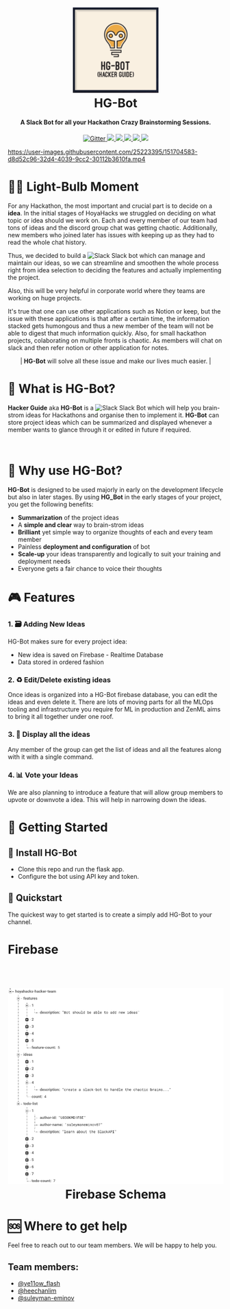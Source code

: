 <h1 align="center">
  <br>
  <a href="https://github.com/Ye11ow-Flash/HoyaHacks/blob/bot/hgbot_logo.png"><img src="https://github.com/Ye11ow-Flash/HoyaHacks/blob/bot/hgbot_logo.png" alt="HackerGuide" width="200"></a>
  <br>
  HG-Bot
  <br>
</h1>

<!-- ------------------------------------------ -->

<h4 align="center">A Slack Bot for all your Hackathon Crazy Brainstorming Sessions.</h4>

<p align="center">
  <a href="https://img.shields.io/badge/firebase--admin-5.2.0%20-orange">
    <img src="https://img.shields.io/badge/firebase--admin-5.2.0%20-orange" alt="Gitter">
  </a>
  
  <a href="https://img.shields.io/badge/python-3.9-blue">
    <img src="https://img.shields.io/badge/python-3.9-blue">
  </a>
  
  <a href="https://img.shields.io/badge/slack--bot-3.0.1-red">
      <img src="https://img.shields.io/badge/slack--bot-3.0.1-red">
  </a>
  
  <a href="https://img.shields.io/badge/Pyrebase-3.0.27-success">
      <img src="https://img.shields.io/badge/Pyrebase-3.0.27-success">
  </a>
  
  <a href="https://img.shields.io/pypi/v/pyrebase">
    <img src="https://img.shields.io/pypi/v/pyrebase">
  </a>
  
  <a href="https://img.shields.io/badge/Flask-2.0.2-important">
    <img src="https://img.shields.io/badge/Flask-2.0.2-important">
  </a>
</p>

<!-- Demo Video -->
https://user-images.githubusercontent.com/25223395/151704583-d8d52c96-32d4-4039-9cc2-30112b3610fa.mp4

# 🧘‍♀️ Light-Bulb Moment

For any Hackathon, the most important and crucial part is to decide on a **idea**. In the initial stages of HoyaHacks we struggled on deciding on what topic or idea should we work on. Each and every member of our team had tons of ideas and the discord group chat was getting chaotic. Additionally, new members who joined later has issues with keeping up as they had to read the whole chat history. 

Thus, we decided to build a <img width="25" src="https://cdn3.iconfinder.com/data/icons/logos-and-brands-adobe/512/306_Slack-512.png" alt="Slack"/> Slack bot which can manage and maintain our ideas, so we can streamline and smoothen the whole process right from idea selection to deciding the features and actually implementing the project.

Also, this will be very helpful in corporate world where they teams are working on huge projects.

It's true that one can use other applications such as Notion or keep, but the issue with these applications is that after a certain time, the information stacked gets humongous and thus a new member of the team will not be able to digest that much information quickly. Also, for small hackathon projects, colaborating on multiple fronts is chaotic. As members will chat on slack and then refer notion or other application for notes. 

<p align="center"> | <b>HG-Bot</b> will solve all these issue and make our lives much easier. | </p>

# 👀 What is HG-Bot?

**Hacker Guide** aka **HG-Bot** is a  <img width="25" src="https://cdn3.iconfinder.com/data/icons/logos-and-brands-adobe/512/306_Slack-512.png" alt="Slack"/> Slack Bot which will help you brain-strom ideas for Hackathons and organise then to implement it. **HG-Bot** can store project ideas which can be summarized and displayed whenever a member wants to glance through it or edited in future if required.

<!-- 🎉 **Version 0.6.0 out now!** [Check out the release notes here](https://github.com/zenml-io/zenml/releases). -->

<!-- [![PyPI - Python Version](https://img.shields.io/pypi/pyversions/zenml)](https://pypi.org/project/zenml/)
[![PyPI Status](https://pepy.tech/badge/zenml)](https://pepy.tech/project/zenml)
![GitHub](https://img.shields.io/github/license/zenml-io/zenml)
[![Codecov](https://codecov.io/gh/zenml-io/zenml/branch/main/graph/badge.svg)](https://codecov.io/gh/zenml-io/zenml)
[![Interrogate](docs/interrogate.svg)](https://interrogate.readthedocs.io/en/latest/)
![Main Workflow Tests](https://github.com/zenml-io/zenml/actions/workflows/main.yml/badge.svg) -->

<!-- <div align="center">
Join our <a href="https://zenml.io/slack-invite" target="_blank">
    <img width="25" src="https://cdn3.iconfinder.com/data/icons/logos-and-brands-adobe/512/306_Slack-512.png" alt="Slack"/>
<b>Slack Community</b> </a> and become part of the ZenML family
</div>
<div align="center"> Give us a 
    <img width="25" src="https://cdn.iconscout.com/icon/free/png-256/github-153-675523.png" alt="Slack"/>
<b>GitHub star</b> to show your love
</div>
<div align="center"> 
    <b>NEW: </b> <a href="https://zenml.io/discussion" target="_blank"><img width="25" src="https://cdn1.iconfinder.com/data/icons/social-17/48/like-512.png" alt="Vote"/><b> Vote</b></a> on the next ZenML features 
</div> -->

<br>


# 🤖 Why use HG-Bot?

**HG-Bot** is designed to be used majorly in early on the development lifecycle but also in later stages. By using **HG_Bot** in the early stages of your project, you get the following benefits:

- **Summarization** of the project ideas
- A **simple and clear** way to brain-strom ideas
- **Brilliant** yet simple way to organize thoughts of each and every team member
- Painless **deployment and configuration** of bot
- **Scale-up** your ideas transparently and logically to suit your training and deployment needs
- Everyone gets a fair chance to voice their thoughts

<!-- # 📖 Learn More -->

<!-- | ZenML Resources | Description |
| ------------- | - |
| 🧘‍♀️ **[ZenML 101]** | New to ZenML? Here's everything you need to know! |
| ⚛️ **[Core Concepts]** | Some key terms and concepts we use. |
| 🗃 **[Functional API Guide]** | Build production ML pipelines with simple functions. |
| 🚀 **[New in v0.6.0]** | New features, bug fixes. |
| 🗳 **[Vote for Features]** | Pick what we work on next! |
| 📓 **[Docs]** | Full documentation for creating your own ZenML pipelines. |
| 📒 **[API Reference]** | The detailed reference for ZenML's API. |
| ⚽️ **[Examples]** | Learn best through examples where ZenML is used? We've got you covered. |
| 📬 **[Blog]** | Use cases of ZenML and technical deep dives on how we built it. |
| 🔈 **[Podcast]** | Conversations with leaders in ML, released every 2 weeks. |
| 📣 **[Newsletter]** | We build ZenML in public. Subscribe to learn how we work. |
| 💬 **[Join Slack]** | Need help with your specific use case? Say hi on Slack! |
| 🗺 **[Roadmap]** | See where ZenML is working to build new features. |
| 🙋‍♀️ **[Contribute]** | How to contribute to the ZenML project and code base. |

[ZenML 101]: https://docs.zenml.io/
[Core Concepts]: https://docs.zenml.io/core-concepts
[Functional API Guide]: https://docs.zenml.io/v/docs/guides/functional-api
[New in v0.6.0]: https://github.com/zenml-io/zenml/releases
[Vote for Features]: https://zenml.io/discussion
[Docs]: https://docs.zenml.io/
[API Reference]: https://apidocs.zenml.io/
[Examples]: https://github.com/zenml-io/zenml/tree/main/examples
[Blog]: https://blog.zenml.io/
[Podcast]: https://podcast.zenml.io/
[Newsletter]: https://zenml.io/newsletter/
[Join Slack]: https://zenml.io/slack-invite/
[Roadmap]: https://zenml.io/roadmap
[Contribute]: https://github.com/zenml-io/zenml/blob/main/CONTRIBUTING.md -->

# 🎮 Features

### 1. 🗃 Adding New Ideas

HG-Bot makes sure for every project idea:

- New idea is saved on Firebase - Realtime Database 
- Data stored in ordered fashion

### 2. ♻️ Edit/Delete existing ideas

Once ideas is organized into a HG-Bot firebase database, you can edit the ideas and even delete it. There are lots of moving parts for all the MLOps tooling and infrastructure you require for ML in production and ZenML aims to bring it all together under one roof.

### 3. 🧩 Display all the ideas

Any member of the group can get the list of ideas and all the features along with it with a single command.

<!-- ### 4. ☁ Visualize the Steps of your Pipeline -->

<!-- ### 5. 🧐 Visualize Statistics -->

<!-- Now you can use awesome third-party libraries to visualize ZenML steps and artifacts. We support the facets visualization for statistics out of the box, to find data drift between your training and test sets.

We use the built-in FacetStatisticsVisualizer using the [Facets Overview](https://pypi.org/project/facets-overview/) integration.

![Here’s what the statistics visualizer looks like](https://blog.zenml.io/assets/posts/release_0_5_3/stats.gif) -->

### 4. 📊 Vote your Ideas

We are also planning to introduce a feature that will allow group members to upvote or downvote a idea. This will help in narrowing down the ideas.

<!-- ### 5. 🛠 Configure Pipeline Runs with YAML Code -->

# 🤸 Getting Started

## 💾 Install HG-Bot

- Clone this repo and run the flask app.
- Configure the bot using API key and token.

## 🚅 Quickstart

The quickest way to get started is to create a simply add HG-Bot to your channel.


<!-- # 🗺 Roadmap -->

<!-- # 🙋‍♀️ Contributing & Community -->
# Firebase

<h1 align="center">
  <br>
  <a href="https://github.com/Ye11ow-Flash/HoyaHacks/blob/main/firebase_snap.png"><img src="https://github.com/Ye11ow-Flash/HoyaHacks/blob/main/firebase_snap.png" alt="HackerGuide" width="800"></a>
  <br>
  Firebase Schema
  <br>
</h1>



# 🆘 Where to get help

Feel free to reach out to our team members. We will be happy to help you.

## Team members:
- [@ye11ow_flash](https://www.linkedin.com/in/jaineel97/)
- [@heechanlim](https://www.linkedin.com/in/heechanlim/)
- [@suleyman-eminov](https://www.linkedin.com/in/suleyman-eminov/)

<!-- # 📜 License -->
